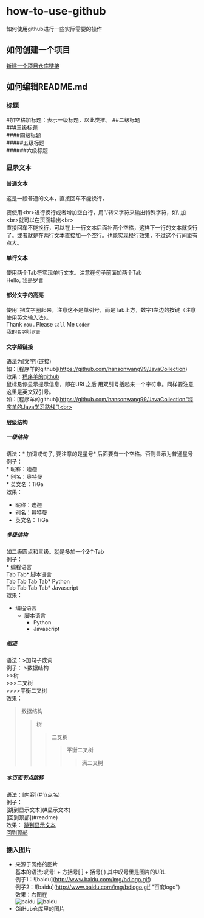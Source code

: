 # how-to-use-github
如何使用github进行一些实际需要的操作
## 如何创建一个项目
 [新建一个项目仓库链接](https://jingyan.baidu.com/article/8cdccae9269b1f315413cde2.html)
## 如何编辑README.md
### 标题
#加空格加标题：表示一级标题，以此类推。
##二级标题  
###三级标题  
####四级标题  
#####五级标题  
######六级标题
### 显示文本
#### 普通文本
这是一段普通的文本，直接回车不能换行，<br>  
要使用\<br>进行换行或者增加空白行，用‘\’转义字符来输出特殊字符，如\ 加\<br>就可以在页面输出\<br><br>
直接回车不能换行，可以在上一行文本后面补两个空格，这样下一行的文本就换行了。或者就是在两行文本直接加一个空行。也能实现换行效果，不过这个行间距有点大。
#### 单行文本
使用两个Tab符实现单行文本。注意在句子前面加两个Tab <br>
  Hello, 我是罗晋
#### 部分文字的高亮
使用‘’把文字圈起来，注意这不是单引号，而是Tab上方，数字1左边的按键（注意使用英文输入法）。<br>
Thank `You` . Please `Call` Me `Coder` <br>
我的`名字`叫`罗晋`
#### 文字超链接
语法为\[文字](链接)<br>
如：\[程序羊的github](https://github.com/hansonwang99/JavaCollection)<br>
效果：[程序羊的github](https://github.com/hansonwang99/JavaCollection)<br>
鼠标悬停显示提示信息，即在URL之后 用双引号括起来一个字符串。同样要注意这里是英文双引号。<br>
如：\[程序羊的github](https://github.com/hansonwang99/JavaCollection"程序羊的Java学习路线")<br>
#### 层级结构
##### 一级结构
语法：\* 加词或句子, 要注意的是星号* 后面要有一个空格。否则显示为普通星号<br>
例子：<br>
\* 昵称：迪迦 <br> 
\* 别名：奥特曼 <br> 
\* 英文名：TiGa <br>
效果：
* 昵称：迪迦 <br> 
* 别名：奥特曼 <br> 
* 英文名：TiGa <br>
##### 多级结构
如二级圆点和三级。就是多加一个2个Tab <br>
例子：<br>
\* 编程语言  <br> 
Tab Tab\* 脚本语言  <br> 
Tab Tab Tab Tab\* Python<br> 
Tab Tab Tab Tab\* Javascript<br> 
效果：
* 编程语言  <br> 
  * 脚本语言  <br> 
    * Python <br>
    * Javascript <br>
##### 缩进
语法：>加句子或词<br>
例子：
\>数据结构  <br>
\>>树  <br>
\>>>二叉树  <br>
\>>>>平衡二叉树  <br>
效果：
>数据结构  
>>树  
>>>二叉树  
>>>>平衡二叉树  
>>>>>满二叉树
##### 本页面节点跳转
语法：\[内容](#节点名)<br>
例子：<br>
\[跳到显示文本](#显示文本)<br>
\[回到顶部](#readme)<br>
效果：
[跳到显示文本](#显示文本) <br>
[回到顶部](#readme) <br>
### 插入图片
* 来源于网络的图片 <br>
基本的语法:叹号! + 方括号[ ] + 括号( ) 其中叹号里是图片的URL<br>
例子1：\!\[baidu](http://www.baidu.com/img/bdlogo.gif)<br>
例子2：\!\[baidu](http://www.baidu.com/img/bdlogo.gif "百度logo")<br>
效果：右图在<br>
![baidu](http://www.baidu.com/img/bdlogo.gif)
![baidu](http://www.baidu.com/img/bdlogo.gif "百度logo")
* GitHub仓库里的图片 <br>
